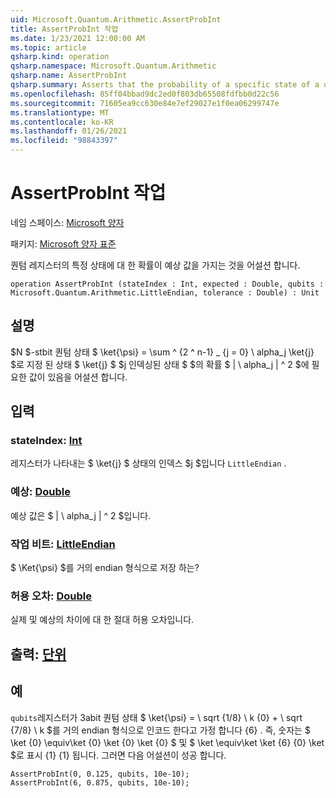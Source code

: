 ```yaml
---
uid: Microsoft.Quantum.Arithmetic.AssertProbInt
title: AssertProbInt 작업
ms.date: 1/23/2021 12:00:00 AM
ms.topic: article
qsharp.kind: operation
qsharp.namespace: Microsoft.Quantum.Arithmetic
qsharp.name: AssertProbInt
qsharp.summary: Asserts that the probability of a specific state of a quantum register has the expected value.
ms.openlocfilehash: 85ff04bbad9dc2ed0f803db65508fdfbb0d22c56
ms.sourcegitcommit: 71605ea9cc630e84e7ef29027e1f0ea06299747e
ms.translationtype: MT
ms.contentlocale: ko-KR
ms.lasthandoff: 01/26/2021
ms.locfileid: "98843397"
---
```

# <a name="assertprobint-operation"></a>AssertProbInt 작업

네임 스페이스: [Microsoft 양자](xref:Microsoft.Quantum.Arithmetic)

패키지: [Microsoft 양자 표준](https://nuget.org/packages/Microsoft.Quantum.Standard)


퀀텀 레지스터의 특정 상태에 대 한 확률이 예상 값을 가지는 것을 어설션 합니다.

```qsharp
operation AssertProbInt (stateIndex : Int, expected : Double, qubits : Microsoft.Quantum.Arithmetic.LittleEndian, tolerance : Double) : Unit
```


## <a name="description"></a>설명

$N $-stbit 퀀텀 상태 $ \ket{\psi} = \sum ^ {2 ^ n-1} _ {j = 0} \ alpha_j \ket{j} $로 지정 된 상태 $ \ket{j} $ $j 인덱싱된 상태 $ $의 확률 $ | \ alpha_j | ^ 2 $에 필요한 값이 있음을 어설션 합니다.

## <a name="input"></a>입력

### <a name="stateindex--int"></a>stateIndex: [Int](xref:microsoft.quantum.lang-ref.int)

레지스터가 나타내는 $ \ket{j} $ 상태의 인덱스 $j $입니다 `LittleEndian` .


### <a name="expected--double"></a>예상: [Double](xref:microsoft.quantum.lang-ref.double)

예상 값은 $ | \ alpha_j | ^ 2 $입니다.


### <a name="qubits--littleendian"></a>작업 비트: [LittleEndian](xref:Microsoft.Quantum.Arithmetic.LittleEndian)

$ \Ket{\psi} $를 거의 endian 형식으로 저장 하는?


### <a name="tolerance--double"></a>허용 오차: [Double](xref:microsoft.quantum.lang-ref.double)

실제 및 예상의 차이에 대 한 절대 허용 오차입니다.



## <a name="output--unit"></a>출력: [단위](xref:microsoft.quantum.lang-ref.unit)



## <a name="example"></a>예

`qubits`레지스터가 3abit 퀀텀 상태 $ \ket{\psi} = \ sqrt {1/8} \ k {0} + \ sqrt {7/8} \ k $를 거의 endian 형식으로 인코드 한다고 가정 합니다 {6} .
즉, 숫자는 $ \ket {0} \equiv\ket {0} \ket {0} \ket {0} $ 및 $ \ket \equiv\ket \ket {6} {0} \ket $로 표시 {1} {1} 됩니다. 그러면 다음 어설션이 성공 합니다.

```qsharp
AssertProbInt(0, 0.125, qubits, 10e-10);
AssertProbInt(6, 0.875, qubits, 10e-10);
```